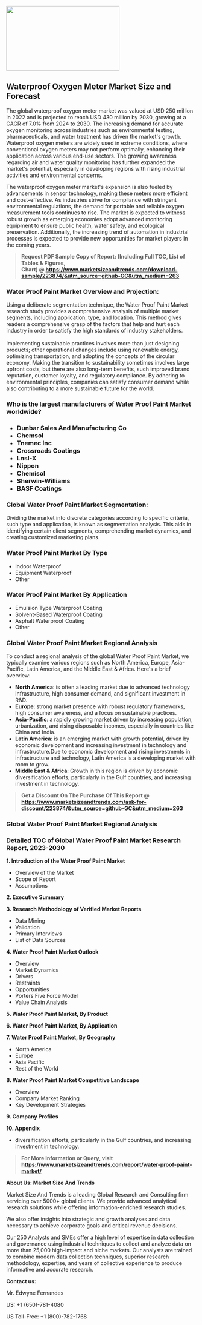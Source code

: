 <p><img class="alignnone size-medium wp-image-20088" src="https://ffe5etoiles.com/wp-content/uploads/2024/12/MST1-300x171.png" alt="" width="300" height="171" /></p><h2>Waterproof Oxygen Meter Market Size and Forecast</h2><p>The global waterproof oxygen meter market was valued at USD 250 million in 2022 and is projected to reach USD 430 million by 2030, growing at a CAGR of 7.0% from 2024 to 2030. The increasing demand for accurate oxygen monitoring across industries such as environmental testing, pharmaceuticals, and water treatment has driven the market's growth. Waterproof oxygen meters are widely used in extreme conditions, where conventional oxygen meters may not perform optimally, enhancing their application across various end-use sectors. The growing awareness regarding air and water quality monitoring has further expanded the market's potential, especially in developing regions with rising industrial activities and environmental concerns.</p><p>The waterproof oxygen meter market's expansion is also fueled by advancements in sensor technology, making these meters more efficient and cost-effective. As industries strive for compliance with stringent environmental regulations, the demand for portable and reliable oxygen measurement tools continues to rise. The market is expected to witness robust growth as emerging economies adopt advanced monitoring equipment to ensure public health, water safety, and ecological preservation. Additionally, the increasing trend of automation in industrial processes is expected to provide new opportunities for market players in the coming years.</p></p><blockquote id="" class=""><strong>Request PDF Sample Copy of Report: (Including Full TOC, List of Tables &amp; Figures, Chart)&nbsp;@&nbsp;<strong><a href="https://www.marketsizeandtrends.com/download-sample/223874/&utm_source=github-GC&utm_medium=263" target="_blank">https://www.marketsizeandtrends.com/download-sample/223874/&utm_source=github-GC&utm_medium=263</a></strong></strong></blockquote><h3 id="" class="">Water Proof Paint Market&nbsp;Overview and Projection:</h3><p id="" class="">Using a deliberate segmentation technique, the Water Proof Paint Market research study provides a comprehensive analysis of multiple market segments, including application, type, and location. This method gives readers a comprehensive grasp of the factors that help and hurt each industry in order to satisfy the high standards of industry stakeholders. <br /> <br />Implementing sustainable practices involves more than just designing products; other operational changes include using renewable energy, optimizing transportation, and adopting the concepts of the circular economy. Making the transition to sustainability sometimes involves large upfront costs, but there are also long-term benefits, such improved brand reputation, customer loyalty, and regulatory compliance. By adhering to environmental principles, companies can satisfy consumer demand while also contributing to a more sustainable future for the world.</p><h3 id="" class="">Who is the largest manufacturers of&nbsp;Water Proof Paint Market worldwide?</h3><h3 class=""><p><ul><li>Dunbar Sales And Manufacturing Co </li><li> Chemsol </li><li> Tnemec Inc </li><li> Crossroads Coatings </li><li> Lnsl-X </li><li> Nippon </li><li> Chemisol </li><li> Sherwin-Williams </li><li> BASF Coatings</li></ul></p></h3><h3 id="" class="">Global&nbsp;Water Proof Paint Market Segmentation:</h3><p id="" class="">Dividing the market into discrete categories according to specific criteria, such type and application, is known as segmentation analysis. This aids in identifying certain client segments, comprehending market dynamics, and creating customized marketing plans.</p><h3 id="" class="">Water Proof Paint Market&nbsp;By Type</h3><p><p><ul><li>Indoor Waterproof</li><li> Equipment Waterproof</li><li> Other</p></li></ul></p></p><h3 id="" class="">Water Proof Paint Market&nbsp;By Application</h3><p class=""><p><ul><li>Emulsion Type Waterproof Coating</li><li> Solvent-Based Waterproof Coating</li><li> Asphalt Waterproof Coating</li><li> Other</li></ul></p></p><h3 id="" class="">Global Water Proof Paint Market Regional Analysis</h3><p id="" class="">To conduct a regional analysis of the global Water Proof Paint Market, we typically examine various regions such as North America, Europe, Asia-Pacific, Latin America, and the Middle East &amp; Africa. Here's a brief overview:</p><ul><li><strong>North America</strong>: is often a leading market due to advanced technology infrastructure, high consumer demand, and significant investment in R&amp;D.</li><li><strong>Europe</strong>: strong market presence with robust regulatory frameworks, high consumer awareness, and a focus on sustainable practices.</li><li><strong>Asia-Pacific</strong>: a rapidly growing market driven by increasing population, urbanization, and rising disposable incomes, especially in countries like China and India.</li><li><strong>Latin America</strong>: is an emerging market with growth potential, driven by economic development and increasing investment in technology and infrastructure.Due to economic development and rising investments in infrastructure and technology, Latin America is a developing market with room to grow.</li><li><strong>Middle East &amp; Africa</strong>: Growth in this region is driven by economic diversification efforts, particularly in the Gulf countries, and increasing investment in technology.</li></ul><blockquote id="" class=""><strong>Get a Discount On The Purchase Of This Report @ <strong><a href="https://www.marketsizeandtrends.com/ask-for-discount/223874/&utm_source=github-GC&utm_medium=263" target="_blank">https://www.marketsizeandtrends.com/ask-for-discount/223874/&utm_source=github-GC&utm_medium=263</a></strong></strong></blockquote><h3 id="" class="">Global Water Proof Paint Market Regional Analysis</h3><h3 id="" class="">Detailed TOC of Global Water Proof Paint Market Research Report, 2023-2030</h3><p id="" class=""><strong>1. Introduction of the Water Proof Paint Market</strong></p><ul><li>Overview of the Market</li><li>Scope of Report</li><li>Assumptions</li></ul><p id="" class=""><strong>2. Executive Summary</strong></p><p id="" class=""><strong>3. Research Methodology of Verified Market Reports</strong></p><ul><li>Data Mining</li><li>Validation</li><li>Primary Interviews</li><li>List of Data Sources</li></ul><p id="" class=""><strong>4. Water Proof Paint Market Outlook</strong></p><ul><li>Overview</li><li>Market Dynamics</li><li>Drivers</li><li>Restraints</li><li>Opportunities</li><li>Porters Five Force Model</li><li>Value Chain Analysis</li></ul><p id="" class=""><strong>5. Water Proof Paint Market, By Product</strong></p><p id="" class=""><strong>6. Water Proof Paint Market, By Application</strong></p><p id="" class=""><strong>7. Water Proof Paint Market, By Geography</strong></p><ul><li>North America</li><li>Europe</li><li>Asia Pacific</li><li>Rest of the World</li></ul><p id="" class=""><strong>8. Water Proof Paint Market Competitive Landscape</strong></p><ul><li>Overview</li><li>Company Market Ranking</li><li>Key Development Strategies</li></ul><p id="" class=""><strong>9. Company Profiles</strong></p><p id="" class=""><strong>10. Appendix</strong></p><ul><li>diversification efforts, particularly in the Gulf countries, and increasing investment in technology.</li></ul><blockquote id="" class=""><strong>For More Information or Query, visit <strong><strong><a href="https://www.marketsizeandtrends.com/report/water-proof-paint-market/" target="_blank">https://www.marketsizeandtrends.com/report/water-proof-paint-market/</a></strong></strong></strong></blockquote><p id="" class=""><strong>About Us: Market Size And Trends</strong></p><p id="" class="">Market Size And Trends is a leading Global Research and Consulting firm servicing over 5000+ global clients. We provide advanced analytical research solutions while offering information-enriched research studies.</p><p id="" class="">We also offer insights into strategic and growth analyses and data necessary to achieve corporate goals and critical revenue decisions.</p><p id="" class="">Our 250 Analysts and SMEs offer a high level of expertise in data collection and governance using industrial techniques to collect and analyze data on more than 25,000 high-impact and niche markets. Our analysts are trained to combine modern data collection techniques, superior research methodology, expertise, and years of collective experience to produce informative and accurate research.</p><p id="" class=""><strong>Contact us:</strong></p><p id="" class="">Mr. Edwyne Fernandes</p><p id="" class="">US: +1 (650)-781-4080</p><p id="" class="">US Toll-Free: +1 (800)-782-1768</p>
